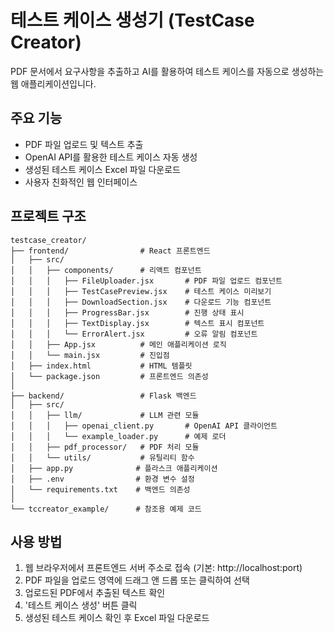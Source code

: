 # 테스트 케이스 생성기 (TestCase Creator)

PDF 문서에서 요구사항을 추출하고 AI를 활용하여 테스트 케이스를 자동으로 생성하는 웹 애플리케이션입니다.

## 주요 기능

- PDF 파일 업로드 및 텍스트 추출
- OpenAI API를 활용한 테스트 케이스 자동 생성
- 생성된 테스트 케이스 Excel 파일 다운로드
- 사용자 친화적인 웹 인터페이스

## 프로젝트 구조

```
testcase_creator/
├── frontend/                # React 프론트엔드
│   ├── src/
│   │   ├── components/      # 리액트 컴포넌트
│   │   │   ├── FileUploader.jsx       # PDF 파일 업로드 컴포넌트
│   │   │   ├── TestCasePreview.jsx    # 테스트 케이스 미리보기
│   │   │   ├── DownloadSection.jsx    # 다운로드 기능 컴포넌트
│   │   │   ├── ProgressBar.jsx        # 진행 상태 표시
│   │   │   ├── TextDisplay.jsx        # 텍스트 표시 컴포넌트
│   │   │   └── ErrorAlert.jsx         # 오류 알림 컴포넌트
│   │   ├── App.jsx          # 메인 애플리케이션 로직
│   │   └── main.jsx         # 진입점
│   ├── index.html           # HTML 템플릿
│   └── package.json         # 프론트엔드 의존성
│
├── backend/                 # Flask 백엔드
│   ├── src/
│   │   ├── llm/             # LLM 관련 모듈
│   │   │   ├── openai_client.py       # OpenAI API 클라이언트
│   │   │   └── example_loader.py      # 예제 로더
│   │   ├── pdf_processor/   # PDF 처리 모듈
│   │   └── utils/           # 유틸리티 함수
│   ├── app.py              # 플라스크 애플리케이션
│   ├── .env                # 환경 변수 설정
│   └── requirements.txt    # 백엔드 의존성
│
└── tccreator_example/      # 참조용 예제 코드
```

## 사용 방법
1. 웹 브라우저에서 프론트엔드 서버 주소로 접속 (기본: http://localhost:port)
2. PDF 파일을 업로드 영역에 드래그 앤 드롭 또는 클릭하여 선택
3. 업로드된 PDF에서 추출된 텍스트 확인
4. '테스트 케이스 생성' 버튼 클릭
5. 생성된 테스트 케이스 확인 후 Excel 파일 다운로드
